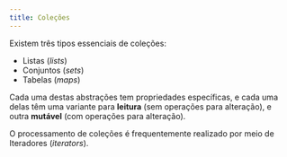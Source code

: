 ```yaml
---
title: Coleções
---
```


Existem três tipos essenciais de coleções:

- Listas (*lists*)
- Conjuntos (*sets*)
- Tabelas (*maps*)

Cada uma destas abstrações tem propriedades específicas, e cada uma delas têm uma variante para **leitura** (sem operações para alteração), e outra **mutável** (com operações para alteração).

O processamento de coleções é frequentemente realizado por meio de Iteradores (*iterators*).
